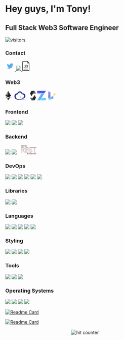 # Hey guys, I'm Tony!
## Full Stack Web3 Software Engineer

<!-- ![Tony's GitHub Stats](https://github-readme-stats.vercel.app/api?username=tonydattolo&show_icons=true&theme=radical)

![Tony's GitHub Stats](https://github-readme-stats.vercel.app/api/top-langs/?username=tonydattolo&show_icons=true&theme=radical) -->

![visitors](https://visitor-badge.glitch.me/badge?page_id=tonydattolo.visitor-badge)

### Contact
<div>
  <a href="https://twitter.com/tonyddattolo">
    <img height="30px" width="auto" src="./devicons/twitter.png">
  </a>
  <a href="mailto:anthonydattolo@gmail.com">
    <img height="30px" width="auto" src="https://img.icons8.com/external-nawicon-outline-color-nawicon/64/000000/external-email-communication-nawicon-outline-color-nawicon-2.png"/>
  </a>
  <a href="https://www.tonydattolo.com/resume/Resume%20of%20Tony%20Dattolo.pdf">
    <img height="30px" width="auto" src="./images/cv-logo.png">
  </a>

</div>

### Web3
<div>
  <img height="30px" width="auto" src="./devicons/ethereum-logo.png" />
  <img height="30px" width="auto" src="./devicons/ethersJS-logo.png" />
  <img height="30px" width="auto" src="./devicons/solidity-logo.png" />
  <img height="30px" width="auto" src="./devicons/openzeppelin-logo-2909FE553F-seeklogo.com.png" />
  <img height="30px" width="auto" src="./devicons/useDapp-logo.png" />

</div>


### Frontend
<div>
  <img height="30px" width="auto" src="https://cdn.jsdelivr.net/gh/devicons/devicon/icons/react/react-original.svg" />
  <img height="30px" width="auto" src="https://cdn.jsdelivr.net/gh/devicons/devicon/icons/nextjs/nextjs-original.svg" />
  <img height="30px" width="auto" src="https://cdn.jsdelivr.net/gh/devicons/devicon/icons/redux/redux-original.svg" />
</div>

### Backend
<div>
  <img height="30px" width="auto" src="https://cdn.jsdelivr.net/gh/devicons/devicon/icons/postgresql/postgresql-original.svg"/>
  <img height="30px" width="auto" src="https://cdn.jsdelivr.net/gh/devicons/devicon/icons/django/django-original.svg"/>
  <img height="30px" width="auto" src="./devicons/DRF-logo.png"/>
</div>

### DevOps
<div>
  <img height="30px" width="auto" src="https://cdn.jsdelivr.net/gh/devicons/devicon/icons/git/git-original.svg" />
  <img height="30px" width="auto" src="https://cdn.jsdelivr.net/gh/devicons/devicon/icons/docker/docker-original.svg" />
  <img height="30px" width="auto" src="https://cdn.jsdelivr.net/gh/devicons/devicon/icons/npm/npm-original-wordmark.svg" />
  <img height="30px" width="auto" src="https://cdn.jsdelivr.net/gh/devicons/devicon/icons/github/github-original.svg" />
  <img height="30px" width="auto" src="https://cdn.jsdelivr.net/gh/devicons/devicon/icons/heroku/heroku-plain.svg" />
  <img height="30px" width="auto" src="https://cdn.jsdelivr.net/gh/devicons/devicon/icons/jest/jest-plain.svg" />
</div>

### Libraries
<div>
  <img height="30px" width="auto" src="https://cdn.jsdelivr.net/gh/devicons/devicon/icons/pandas/pandas-original.svg" />
  <img height="30px" width="auto" src="https://cdn.jsdelivr.net/gh/devicons/devicon/icons/numpy/numpy-original.svg" />
</div>

### Languages
<div>
  <img height="30px" width="auto" src="https://cdn.jsdelivr.net/gh/devicons/devicon/icons/python/python-original.svg" />
  <img height="30px" width="auto" src="https://cdn.jsdelivr.net/gh/devicons/devicon/icons/javascript/javascript-original.svg" />
  <img height="30px" width="auto" src="https://cdn.jsdelivr.net/gh/devicons/devicon/icons/java/java-original.svg" />
  <img height="30px" width="auto" src="https://cdn.jsdelivr.net/gh/devicons/devicon/icons/swift/swift-original.svg" />
  <img height="30px" width="auto" src="https://cdn.jsdelivr.net/gh/devicons/devicon/icons/c/c-original.svg" />
</div>

### Styling
<div>
  <img height="30px" width="auto" src="https://cdn.jsdelivr.net/gh/devicons/devicon/icons/css3/css3-original-wordmark.svg" />
  <img height="30px" width="auto" src="https://cdn.jsdelivr.net/gh/devicons/devicon/icons/sass/sass-original.svg" />
  <img height="30px" width="auto" src="https://cdn.jsdelivr.net/gh/devicons/devicon/icons/css3/css3-original-wordmark.svg" />
  <img height="30px" width="auto" src="https://cdn.jsdelivr.net/gh/devicons/devicon/icons/bootstrap/bootstrap-original.svg" />
</div>

### Tools
<div>
  <img height="30px" width="auto" src="https://cdn.jsdelivr.net/gh/devicons/devicon/icons/slack/slack-original.svg" />
  <img height="30px" width="auto" src="https://cdn.jsdelivr.net/gh/devicons/devicon/icons/jira/jira-original.svg" />
  <img height="30px" width="auto" src="https://cdn.jsdelivr.net/gh/devicons/devicon/icons/xd/xd-plain.svg" />
</div>

### Operating Systems
<div>
  <img height="30px" width="auto" src="https://cdn.jsdelivr.net/gh/devicons/devicon/icons/ubuntu/ubuntu-plain.svg" />
  <img height="30px" width="auto" src="https://cdn.jsdelivr.net/gh/devicons/devicon/icons/bash/bash-original.svg" />
  <img height="30px" width="auto" src="https://cdn.jsdelivr.net/gh/devicons/devicon/icons/linux/linux-original.svg" />
  <img height="30px" width="auto" src="https://cdn.jsdelivr.net/gh/devicons/devicon/icons/windows8/windows8-original.svg" />
</div>



[![Readme Card](https://github-readme-stats.vercel.app/api/pin/?username=tonydattolo&repo=TwitterClone)](https://github.com/anuraghazra/github-readme-stats)

[![Readme Card](https://github-readme-stats.vercel.app/api/pin/?username=tonydattolo&repo=web3social)](https://github.com/anuraghazra/github-readme-stats)


<div align="center">
<p></p>
<img src="https://profile-counter.glitch.me/tonydattolo/count.svg" alt="hit counter" align="center">
</div>
